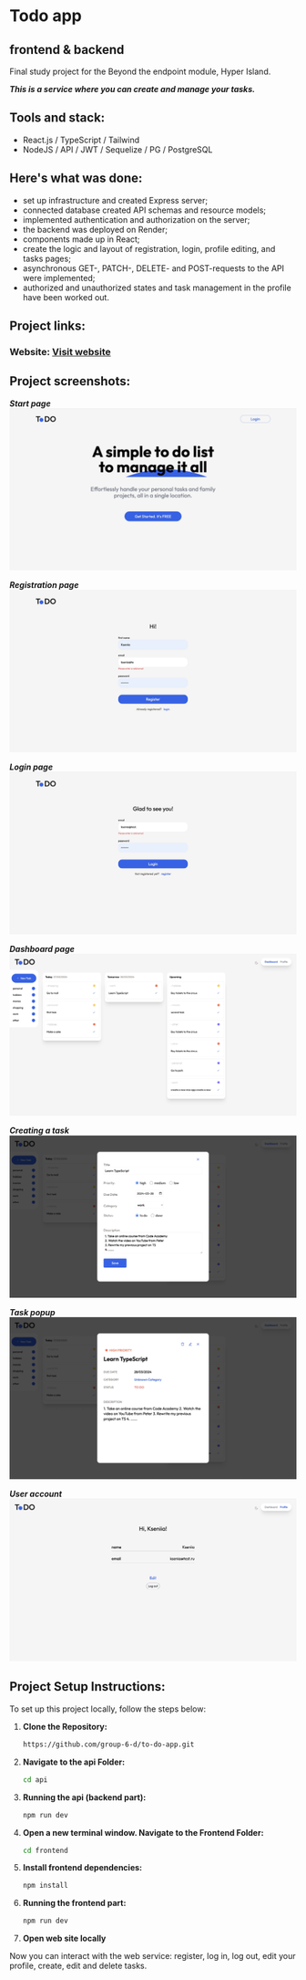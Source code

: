 # Todo app
## frontend & backend
Final study project for the Beyond the endpoint module, Hyper Island.

***This is a service where you can create and manage your tasks.***

## Tools and stack: 
* React.js / TypeScript / Tailwind
* NodeJS /  API / JWT / Sequelize / PG / PostgreSQL
  
## Here's what was done:
* set up infrastructure and created Express server;
* connected database created API schemas and resource models;
* implemented authentication and authorization on the server;
* the backend was deployed on Render;
* components made up in React;
* create the logic and layout of registration, login, profile editing, and tasks pages;
* asynchronous GET-, PATCH-, DELETE- and POST-requests to the API were implemented;
* authorized and unauthorized states and task management in the profile have been worked out.

## Project links:
### Website: [Visit website](https://to-do-app-git-main-g6d.vercel.app/)

## Project screenshots:
***Start page***
![](./frontend/src/readmeImages/start-page.jpg)

***Registration page***
![](./frontend/src/readmeImages/register.jpg)

***Login page***
![](./frontend/src/readmeImages/login.jpg)

***Dashboard page***
![](./frontend/src/readmeImages/dashboard.jpg)

***Creating a task***
![](./frontend/src/readmeImages/task-form.jpg)

***Task popup***
![](./frontend/src/readmeImages/task-read-popup.jpg)

***User account***
![](./frontend/src/readmeImages/profile.jpg)


## Project Setup Instructions:
To set up this project locally, follow the steps below:

1. **Clone the Repository:**

    ```bash
    https://github.com/group-6-d/to-do-app.git
    ```
3. **Navigate to the api Folder:**

    ```bash
    cd api
    ```
4. **Running the api (backend part):**
   
    ```bash
    npm run dev
    ```
5. **Open a new terminal window. Navigate to the Frontend Folder:**

    ```bash
    cd frontend
    ```

6. **Install frontend dependencies:**

    ```bash
    npm install
    ```
7. **Running the frontend part:**

    ```bash
    npm run dev
    ```    

8. **Open web site locally**

Now you can interact with the web service: register, log in, log out, edit your profile, create, edit and delete tasks.
    

